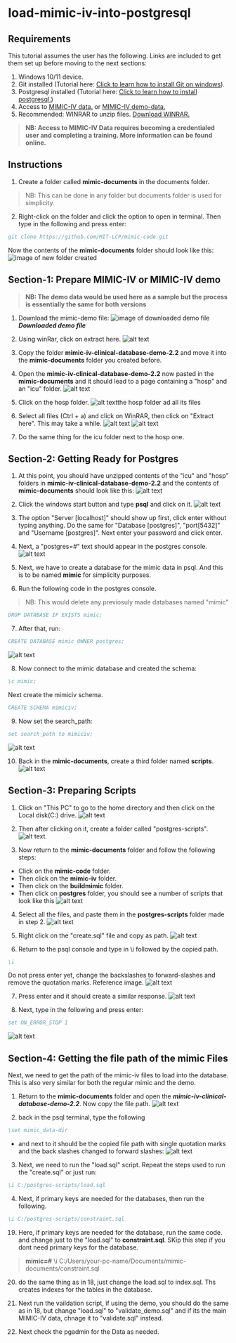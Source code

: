 # load-mimic-iv-into-postgresql

## Requirements
This tutorial assumes the user has the following. Links are included to get them set up before moving to the next sections:

1. Windows 10/11 device.
2. Git installed (Tutorial here: [Click to learn how to install Git on windows](https://phoenixnap.com/kb/how-to-install-git-windows)).
3. Postgresql installed (Tutorial here: [Click to learn how to install postgresql.](https://www.postgresqltutorial.com/postgresql-getting-started/install-postgresql/))
4. Access to [MIMIC-IV data.](https://physionet.org/content/mimiciv/2.2/) or [MIMIC-IV demo-data.](https://physionet.org/content/mimic-iv-demo/2.2/)
5. Recommended: WINRAR to unzip files. [Download WINRAR.](https://www.win-rar.com/download.html?&L=0)

>**NB: Access to MIMIC-IV Data requires becoming a credentialed user and completing a training. More information can be found online.**


## Instructions
1. Create a folder called **mimic-documents** in the documents folder. 
>NB: This can be done in any folder but documents folder is used for simplicity.

2. Right-click on the folder and click the option to open in terminal. Then type in the following and press enter: 

```bibtex
git clone https://github.com/MIT-LCP/mimic-code.git
```
Now the contents of the **mimic-documents** folder should look like this:
![image of new folder created](<Screenshot 2024-03-19 at 4.29.01 PM.png>)

## Section-1: Prepare MIMIC-IV or MIMIC-IV demo

>**NB: The demo data would be used here as a sample but the process is essentially the same for both versions**

1. Download the mimic-demo file:
![image of downloaded demo file](<Screenshot 2024-03-19 at 4.33.16 PM.png>)
***Downloaded demo file***

2. Using winRar, click on extract here. 
![alt text](<Screenshot 2024-03-19 at 6.17.10 PM.png>)


3. Copy the folder **mimic-iv-clinical-database-demo-2.2** and move it into the **mimic-documents** folder you created before.


4. Open the **mimic-iv-clinical-database-demo-2.2** now pasted in the **mimic-documents**  and it should lead to a page containing a "hosp" and an "icu" folder. 
![alt text](<Screenshot 2024-03-19 at 4.42.12 PM.png>)

5. Click on the hosp folder.
![alt text](<Screenshot 2024-03-19 at 5.07.01 PM.png>)the hosp folder ad all its files

6. Select all files (Ctrl + a) and click on WinRAR, then click on "Extract here". This may take a while.
![alt text](<Screenshot 2024-03-19 at 5.13.20 PM.png>)
![alt text](<Screenshot 2024-03-19 at 5.13.31 PM.png>)

7. Do the same thing for the icu folder next to the hosp one. 


## Section-2: Getting Ready for Postgres

1. At this point, you should have unzipped contents of the "icu" and "hosp" folders in **mimic-iv-clinical-database-demo-2.2**  and the contents of **mimic-documents** should look like this:
![alt text](<Screenshot 2024-03-19 at 5.24.25 PM.png>)



2. Click the windows start button and type  **psql** and click on it.
![alt text](<Screenshot 2024-03-19 at 5.26.21 PM.png>)



3. The option "Server [localhost]" should show up first, click enter without typing anything. Do the same for "Database [postgres]",  "port[5432]" and "Username [postgres]". Next enter your password and click enter. 





4. Next, a "postgres=#" text should appear in the postgres console.
![alt text](<Screenshot 2024-03-19 at 5.29.31 PM.png>)






5. Next, we have to create a database for the mimic data in psql. And this is to be named **mimic** for simplicity purposes. 







6. Run the following code in the postgres console.
> NB: This would delete any previosuly made databases named "mimic"

```bibtex
DROP DATABASE IF EXISTS mimic;
```




7. After that, run:
```bibtex
CREATE DATABASE mimic OWNER postgres;
``` 
![alt text](<Screenshot 2024-03-19 at 5.35.42 PM.png>)





8. Now connect to the mimic database and created the schema:
```bibtex
\c mimic;
```
Next create the mimiciv schema.
```bibtex
CREATE SCHEMA mimiciv;
```





9. Now set the search_path:
```bibtex
set search_path to mimiciv;
```
![alt text](<Screenshot 2024-03-19 at 5.39.57 PM.png>)





10. Back in the **mimic-documents**, create a third folder named **scripts**.
![alt text](<Screenshot 2024-03-19 at 5.41.05 PM.png>)



## Section-3: Preparing Scripts
1. Click on "This PC" to go to the home directory and then click on the Local disk(C:) drive.
![alt text](<Screenshot 2024-03-19 at 5.45.51 PM.png>)

2. Then after clicking on it, create a folder called "postgres-scripts".
![alt text](<Screenshot 2024-03-19 at 5.46.56 PM.png>). 

3. Now return to the **mimic-documents** folder and follow the following steps: 
* Click on the **mimic-code** folder.
* Then click on the **mimic-iv** folder.
* Then click on the **buildmimic** folder.
* Then click on **postgres** folder, you should see a number of scripts that look like this
![alt text](<Screenshot 2024-03-19 at 5.48.53 PM.png>)


4. Select all the files, and paste them in the **postgres-scripts** folder  made in step 2.
![alt text](<Screenshot 2024-03-19 at 5.57.23 PM.png>)

5. Right click on the "create.sql" file and copy as path.
![alt text](<Screenshot 2024-03-19 at 5.59.39 PM.png>)

6. Return to the psql console and type in \i followed by the copied path.
```bibtex
\i 
```
Do not press enter yet, change the backslashes to forward-slashes and remove the quotation marks. Reference image.
![alt text](<Screenshot 2024-03-19 at 6.07.30 PM.png>)

7. Press enter and it should create a similar response.
![alt text](<Screenshot 2024-03-19 at 6.09.11 PM.png>)


8. Next, type in the following and press enter:
```bibtex
set ON_ERROR_STOP 1
```
![alt text](<Screenshot 2024-03-19 at 6.10.54 PM.png>)


## Section-4: Getting the file path of the mimic Files
Next, we need to get the path of the mimic-iv files to load into the database. This is also very similar for both the regular mimic and the demo.

1. Return to the **mimic-documents** folder and open the ***mimic-iv-clinical-database-demo-2.2***. Now copy the file path.
![alt text](<Screenshot 2024-03-19 at 6.22.57 PM.png>)




2. back in the psql terminal, type the following
```bibtex
\set mimic_data-dir 
```

* and next to it should be the copied file path with single quotation marks and the back slashes changed to forward slashes:
![alt text](<Screenshot 2024-03-19 at 6.36.02 PM.png>)


3. Next, we need to run the "load.sql" script. Repeat the steps used to run the "create.sql" or just run:
```bibtex
\i C:/postgres-scripts/load.sql
```

4. Next, if primary keys are needed for the databases, then run the following.
```bibtex
\i C:/postgres-scripts/constraint.sql
```


















19. Here, if primary keys are needed for the database, run the same code. and change just to the "load.sql" to **constraint.sql**. SKip this step if you dont need primary keys for the database.

> **mimic=#**  \i C:/Users/your-pc-name/Documents/mimic-documents/constraint.sql


20. do the same thing as in 18, just change the load.sql to index.sql. Ths creates indexes for the tables in the database.


21. Next run the vaildation script, if using the demo, you should do the same as in 18, but change "load.sql" to "validate_demo.sql" and if its the main MIMIC-IV data, chnage it to "validate.sql" instead.

22. Next check the pgadmin for the Data as needed.





